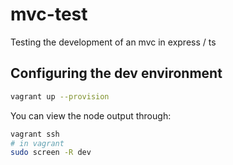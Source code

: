# mvc-test

Testing the development of an mvc in express / ts

## Configuring the dev environment

```bash
vagrant up --provision
```

You can view the node output through:

```bash
vagrant ssh
# in vagrant
sudo screen -R dev
```